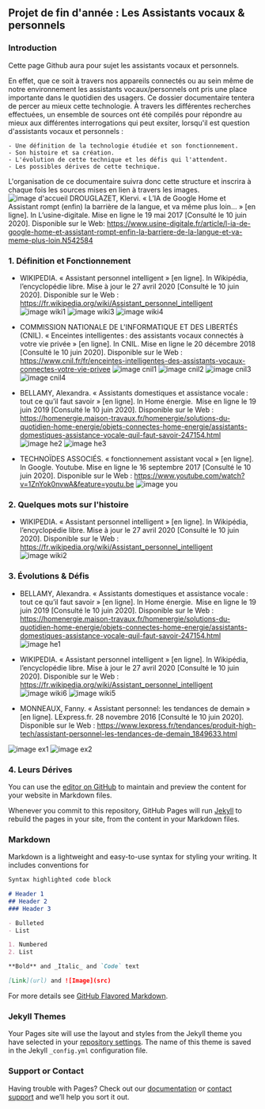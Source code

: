 ## Projet de fin d'année : Les Assistants vocaux & personnels


### Introduction

Cette page Github aura pour sujet les assistants vocaux et personnels.

En effet, que ce soit à travers nos appareils connectés ou au sein même de notre environnement les assistants vocaux/personnels ont pris une place importante dans le quotidien des usagers.
Ce dossier documentaire tentera de percer au mieux cette technologie. À travers les différentes recherches effectuées, un ensemble de sources ont été compilés pour répondre au mieux aux différentes interrogations qui peut exsiter, lorsqu'il est question d'assistants vocaux et personnels : 
```
- Une définition de la technologie étudiée et son fonctionnement.
- Son histoire et sa création.
- L'évolution de cette technique et les défis qui l'attendent.
- Les possibles dérives de cette technique.
```
L'organisation de ce documentaire suivra donc cette structure et inscrira à chaque fois les sources mises en lien à travers 
les images.
![image d'accueil](Images/1.png) 
DROUGLAZET, Klervi. « L’IA de Google Home et Assistant rompt (enfin) la barrière de la langue, et va même plus loin... » [en ligne]. In L’usine-digitale. Mise en ligne le 19 mai 2017 [Consulté le 10 juin 2020]. Disponible sur le Web: <https://www.usine-digitale.fr/article/l-ia-de-google-home-et-assistant-rompt-enfin-la-barriere-de-la-langue-et-va-meme-plus-loin.N542584>


### 1. Définition et Fonctionnement 
- WIKIPEDIA. « Assistant personnel intelligent » [en ligne]. In Wikipédia, l’encyclopédie libre. Mise à jour le 27 avril 2020 [Consulté le 10 juin 2020]. Disponible sur le Web : <https://fr.wikipedia.org/wiki/Assistant_personnel_intelligent>
![image wiki1](pic/wiki1.png)
![image wiki3](pic/wiki3.png)
![image wiki4](pic/wiki4.png)

- COMMISSION NATIONALE DE L'INFORMATIQUE ET DES LIBERTÉS (CNIL). « Enceintes intelligentes : des assistants vocaux connectés à votre vie privée » [en ligne]. In CNIL. Mise en ligne le 20 décembre 2018 [Consulté le 10 juin 2020]. Disponible sur le Web : <https://www.cnil.fr/fr/enceintes-intelligentes-des-assistants-vocaux-connectes-votre-vie-privee>
![image cnil1](pic/cnil1.png)
![image cnil2](pic/cnil2.png)
![image cnil3](pic/cnil3.gif)
![image cnil4](pic/cnil4.png)

- BELLAMY, Alexandra. « Assistants domestiques et assistance vocale : tout ce qu’il faut savoir » [en ligne]. In Home énergie.  Mise en ligne le 19 juin 2019 [Consulté le 10 juin 2020]. Disponible sur le Web : <https://homenergie.maison-travaux.fr/homenergie/solutions-du-quotidien-home-energie/objets-connectes-home-energie/assistants-domestiques-assistance-vocale-quil-faut-savoir-247154.html>
![image he2](pic/he2.png)
![image he3](pic/he3.png)

- TECHNOÏDES ASSOCIÉS. « fonctionnement assistant vocal » [en ligne]. In Google. Youtube. Mise en ligne le 16 septembre 2017 [Consulté le 10 juin 2020]. Disponible sur le Web : <https://www.youtube.com/watch?v=1ZnYok0nvwA&feature=youtu.be>
![image you](pic/you1.png)


### 2. Quelques mots sur l'histoire 
- WIKIPEDIA. « Assistant personnel intelligent » [en ligne]. In Wikipédia, l’encyclopédie libre. Mise à jour le 27 avril 2020 [Consulté le 10 juin 2020]. Disponible sur le Web : <https://fr.wikipedia.org/wiki/Assistant_personnel_intelligent>
![image wiki2](pic/wiki2.png)


### 3. Évolutions & Défis 
- BELLAMY, Alexandra. « Assistants domestiques et assistance vocale : tout ce qu’il faut savoir » [en ligne]. In Home énergie.  Mise en ligne le 19 juin 2019 [Consulté le 10 juin 2020]. Disponible sur le Web : <https://homenergie.maison-travaux.fr/homenergie/solutions-du-quotidien-home-energie/objets-connectes-home-energie/assistants-domestiques-assistance-vocale-quil-faut-savoir-247154.html>
![image he1](pic/he1.png)

- WIKIPEDIA. « Assistant personnel intelligent » [en ligne]. In Wikipédia, l’encyclopédie libre. Mise à jour le 27 avril 2020 [Consulté le 10 juin 2020]. Disponible sur le Web : <https://fr.wikipedia.org/wiki/Assistant_personnel_intelligent>
![image wiki6](pic/wiki6.png)
![image wiki5](pic/wiki5.png)

- MONNEAUX, Fanny. « Assistant personnel: les tendances de demain » [en ligne].  LExpress.fr. 28 novembre 2016 [Consulté le 10 juin 2020]. Disponible sur le Web : <https://www.lexpress.fr/tendances/produit-high-tech/assistant-personnel-les-tendances-de-demain_1849633.html> 

![image ex1](pic/ex1.png)
![image ex2](pic/ex2.png)

### 4. Leurs Dérives


You can use the [editor on GitHub](https://github.com/FarahMrbt/assperso/edit/master/index.md) to maintain and preview the content for your website in Markdown files.

Whenever you commit to this repository, GitHub Pages will run [Jekyll](https://jekyllrb.com/) to rebuild the pages in your site, from the content in your Markdown files.

### Markdown

Markdown is a lightweight and easy-to-use syntax for styling your writing. It includes conventions for

```markdown
Syntax highlighted code block

# Header 1
## Header 2
### Header 3

- Bulleted
- List

1. Numbered
2. List

**Bold** and _Italic_ and `Code` text

[Link](url) and ![Image](src)
```

For more details see [GitHub Flavored Markdown](https://guides.github.com/features/mastering-markdown/).

### Jekyll Themes

Your Pages site will use the layout and styles from the Jekyll theme you have selected in your [repository settings](https://github.com/FarahMrbt/assperso/settings). The name of this theme is saved in the Jekyll `_config.yml` configuration file.

### Support or Contact

Having trouble with Pages? Check out our [documentation](https://help.github.com/categories/github-pages-basics/) or [contact support](https://github.com/contact) and we’ll help you sort it out.
